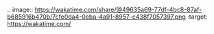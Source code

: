 .. image:: https://wakatime.com/share/@49635a69-77df-4bc8-87af-b685916b470b/7cfe0da4-0eba-4a91-8957-c438f7057397.png
    :target: https://wakatime.com/
